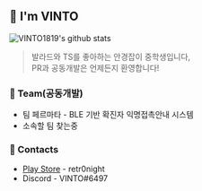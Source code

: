 ## 🌠 I'm VINTO
![VINTO1819's github stats](https://github-readme-stats.vercel.app/api?username=VINTO1819&show_icons=true&hide_border=true)
> 발라드와 TS를 좋아하는 안경잡이 중학생입니다,   
> PR과 공동개발은 언제든지 환영합니다! 

### 🧾 Team(공동개발)
 * 팀 페르마타 - BLE 기반 확진자 익명접촉안내 시스템
 * 소속할 팀 찾는중

### 📱 Contacts
 * [Play Store](https://play.google.com/store/apps/developer?id=retr0night) - retr0night
 * Discord - VINTO#6497